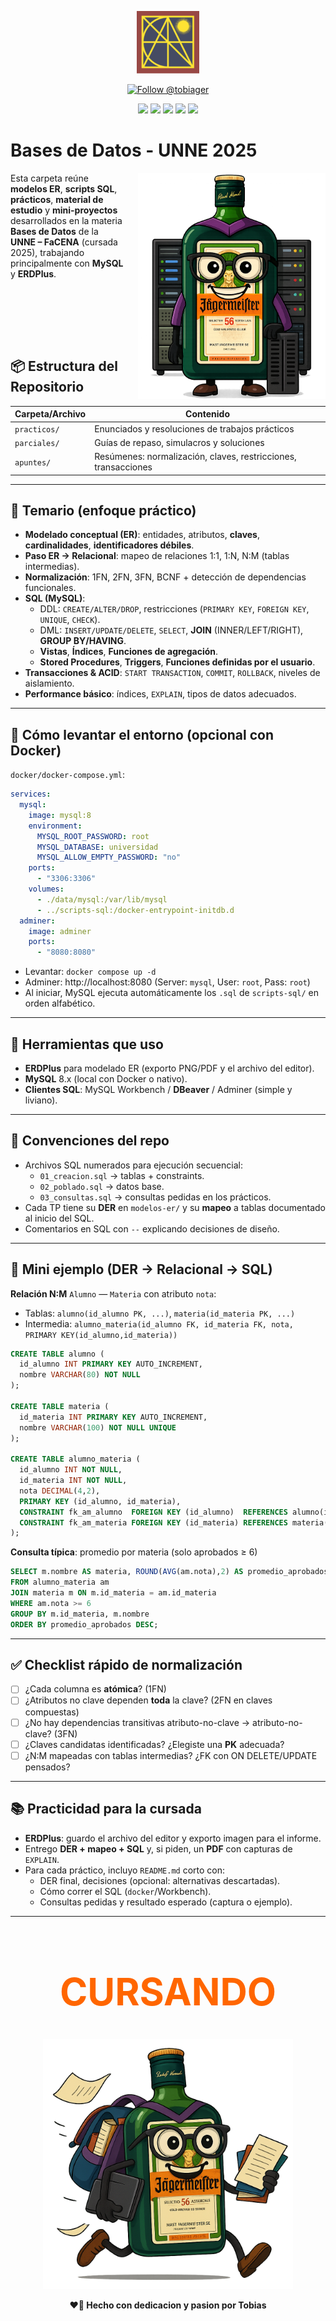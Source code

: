 <p align="center">
  <img src="https://raw.githubusercontent.com/tobiager/UNNE-LSI/main/assets/facena.png" alt="Logo de FaCENA" width="100">
</p>

<p align="center">
  <a href="https://github.com/tobiager">
    <img src="https://img.shields.io/github/followers/tobiager?label=Follow%20@tobiager&style=social" alt="Follow @tobiager" />
  </a>
</p>

<p align="center">
  <img src="https://img.shields.io/badge/MySQL-005C84?style=for-the-badge&logo=mysql&logoColor=white"/>
  <img src="https://img.shields.io/badge/Modelado-ERDPlus-6A5ACD?style=for-the-badge"/>
  <img src="https://img.shields.io/badge/UNNE-Informática-blue?style=for-the-badge"/>
  <img src="https://img.shields.io/badge/Estado-En%20curso-orange?style=for-the-badge"/>
  <img src="https://img.shields.io/badge/Cursada-2025-blue?style=for-the-badge"/>
</p>

# Bases de Datos - UNNE 2025

<img src="https://raw.githubusercontent.com/tobiager/UNNE-LSI/main/assets/database1.png" alt="Sticker database" width="300" align="right" style="margin-left:20px;"/>

Esta carpeta reúne **modelos ER**, **scripts SQL**, **prácticos**, **material de estudio** y **mini-proyectos** desarrollados en la materia **Bases de Datos** de la **UNNE – FaCENA** (cursada 2025), trabajando principalmente con **MySQL** y **ERDPlus**.


<br><br> <!-- 👈 Espaciado extra antes de la siguiente sección -->



<br><br> <!-- 👈 Espaciado extra antes de la siguiente sección -->

## 📦 Estructura del Repositorio

| Carpeta/Archivo | Contenido |
|-----------------|-----------|
| `practicos/`    | Enunciados y resoluciones de trabajos prácticos |
| `parciales/`    | Guías de repaso, simulacros y soluciones |
| `apuntes/`      | Resúmenes: normalización, claves, restricciones, transacciones |

---

## 🚀 Temario (enfoque práctico)

- **Modelado conceptual (ER)**: entidades, atributos, **claves**, **cardinalidades**, **identificadores débiles**.
- **Paso ER → Relacional**: mapeo de relaciones 1:1, 1:N, N:M (tablas intermedias).
- **Normalización**: 1FN, 2FN, 3FN, BCNF + detección de dependencias funcionales.
- **SQL (MySQL)**:
  - DDL: `CREATE/ALTER/DROP`, restricciones (`PRIMARY KEY`, `FOREIGN KEY`, `UNIQUE`, `CHECK`).
  - DML: `INSERT/UPDATE/DELETE`, `SELECT`, **JOIN** (INNER/LEFT/RIGHT), **GROUP BY/HAVING**.
  - **Vistas**, **Índices**, **Funciones de agregación**.
  - **Stored Procedures**, **Triggers**, **Funciones definidas por el usuario**.
- **Transacciones & ACID**: `START TRANSACTION`, `COMMIT`, `ROLLBACK`, niveles de aislamiento.
- **Performance básico**: índices, `EXPLAIN`, tipos de datos adecuados.

---

## 🧪 Cómo levantar el entorno (opcional con Docker)

`docker/docker-compose.yml`:

```yaml
services:
  mysql:
    image: mysql:8
    environment:
      MYSQL_ROOT_PASSWORD: root
      MYSQL_DATABASE: universidad
      MYSQL_ALLOW_EMPTY_PASSWORD: "no"
    ports:
      - "3306:3306"
    volumes:
      - ./data/mysql:/var/lib/mysql
      - ../scripts-sql:/docker-entrypoint-initdb.d
  adminer:
    image: adminer
    ports:
      - "8080:8080"
```

- Levantar: `docker compose up -d`
- Adminer: http://localhost:8080 (Server: `mysql`, User: `root`, Pass: `root`)
- Al iniciar, MySQL ejecuta automáticamente los `.sql` de `scripts-sql/` en orden alfabético.

---

## 🧰 Herramientas que uso

- **ERDPlus** para modelado ER (exporto PNG/PDF y el archivo del editor).
- **MySQL** 8.x (local con Docker o nativo).
- **Clientes SQL**: MySQL Workbench / **DBeaver** / Adminer (simple y liviano).

---

## 🧩 Convenciones del repo

- Archivos SQL numerados para ejecución secuencial:
  - `01_creacion.sql` → tablas + constraints.
  - `02_poblado.sql` → datos base.
  - `03_consultas.sql` → consultas pedidas en los prácticos.
- Cada TP tiene su **DER** en `modelos-er/` y su **mapeo** a tablas documentado al inicio del SQL.
- Comentarios en SQL con `--` explicando decisiones de diseño.

---

## 🧱 Mini ejemplo (DER → Relacional → SQL)

**Relación N:M** `Alumno` — `Materia` con atributo `nota`:

- Tablas: `alumno(id_alumno PK, ...)`, `materia(id_materia PK, ...)`
- Intermedia: `alumno_materia(id_alumno FK, id_materia FK, nota, PRIMARY KEY(id_alumno,id_materia))`

```sql
CREATE TABLE alumno (
  id_alumno INT PRIMARY KEY AUTO_INCREMENT,
  nombre VARCHAR(80) NOT NULL
);

CREATE TABLE materia (
  id_materia INT PRIMARY KEY AUTO_INCREMENT,
  nombre VARCHAR(100) NOT NULL UNIQUE
);

CREATE TABLE alumno_materia (
  id_alumno INT NOT NULL,
  id_materia INT NOT NULL,
  nota DECIMAL(4,2),
  PRIMARY KEY (id_alumno, id_materia),
  CONSTRAINT fk_am_alumno  FOREIGN KEY (id_alumno)  REFERENCES alumno(id_alumno),
  CONSTRAINT fk_am_materia FOREIGN KEY (id_materia) REFERENCES materia(id_materia)
);
```

**Consulta típica**: promedio por materia (solo aprobados ≥ 6)

```sql
SELECT m.nombre AS materia, ROUND(AVG(am.nota),2) AS promedio_aprobados
FROM alumno_materia am
JOIN materia m ON m.id_materia = am.id_materia
WHERE am.nota >= 6
GROUP BY m.id_materia, m.nombre
ORDER BY promedio_aprobados DESC;
```

---

## ✅ Checklist rápido de normalización

- [ ] ¿Cada columna es **atómica**? (1FN)
- [ ] ¿Atributos no clave dependen **toda** la clave? (2FN en claves compuestas)
- [ ] ¿No hay dependencias transitivas atributo-no-clave → atributo-no-clave? (3FN)
- [ ] ¿Claves candidatas identificadas? ¿Elegiste una **PK** adecuada?
- [ ] ¿N:M mapeadas con tablas intermedias? ¿FK con ON DELETE/UPDATE pensados?

---

## 📚 Practicidad para la cursada

- **ERDPlus**: guardo el archivo del editor y exporto imagen para el informe.
- Entrego **DER + mapeo + SQL** y, si piden, un **PDF** con capturas de `EXPLAIN`.
- Para cada práctico, incluyo `README.md` corto con:
  - DER final, decisiones (opcional: alternativas descartadas).
  - Cómo correr el SQL (`docker`/Workbench).
  - Consultas pedidas y resultado esperado (captura o ejemplo).


---

<h1 align="center" style="font-size:60px; color:#ff6600;">
   CURSANDO
</h1>

<p align="center">
  <img src="https://raw.githubusercontent.com/tobiager/UNNE-LSI/main/assets/cursando.png" alt="Cursando" width="400"/>
</p>

<p align="center"><b>❤️🐔 Hecho con dedicacion y pasion por Tobias</b></p>

